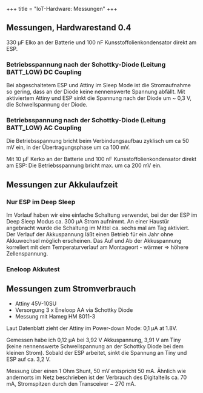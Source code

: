 +++
title = "IoT-Hardware: Messungen"
+++

## Messungen, Hardwarestand 0.4

330 µF Elko an der Batterie und 100 nF Kunsstoffolienkondensator direkt
am ESP.

### Betriebsspannung nach der Schottky-Diode (Leitung BATT_LOW) DC Coupling

<!-- [`{{attachment:Supply_DC_coupling.bmp|attachment:Supply_DC_coupling.bmp|width="600"}}`{=mediawiki}](attachment:Supply_DC_coupling.bmp) -->
Bei abgeschaltetem ESP und Attiny im Sleep Mode ist die Stromaufnahme so
gering, dass an der Diode keine nennenswerte Spannung abfällt. Mit
aktiviertem Attiny und ESP sinkt die Spannung nach der Diode um \~ 0,3
V, die Schwellspannung der Diode.

### Betriebsspannung nach der Schottky-Diode (Leitung BATT_LOW) AC Coupling

<!-- [`{{attachment:Supply_AC_coupling.bmp|attachment:Supply_AC_coupling.bmp|width="600"}}`{=mediawiki}](attachment:Supply_AC_coupling.bmp) -->
Die Betriebsspannung bricht beim Verbindungsaufbau zyklisch um ca 50 mV
ein, in der Übertragungsphase um ca 100 mV.

Mit 10 µF Kerko an der Batterie und 100 nF Kunsstoffolienkondensator
direkt am ESP: Die Betriebsspannung bricht max. um ca 200 mV ein.

## Messungen zur Akkulaufzeit

### Nur ESP im Deep Sleep

<!-- [`{{attachment:20170125_164320.jpg|attachment:20170125_164320.jpg|width="400"}}`{=mediawiki}](attachment:20170125_164320.jpg) -->

Im Vorlauf haben wir eine einfache Schaltung verwendet, bei der der ESP
im Deep Sleep Modus ca. 300 µA Strom aufnimmt. An einer Haustür
angebracht wurde die Schaltung im Mittel ca. sechs mal am Tag aktiviert.
Der Verlauf der Akkuspannung läßt einen Betrieb für ein Jahr ohne
Akkuwechsel möglich erscheinen. Das Auf und Ab der Akkuspannung
korreliert mit dem Temperaturverlauf am Montageort - wärmer => höhere
Zellenspannung.

### Eneloop Akkutest

<!-- [`{{attachment:Eneloop-Test.jpg|attachment:Eneloop-Test.jpg}}`{=mediawiki}](attachment:Eneloop-Test.jpg) -->

## Messungen zum Stromverbrauch

- Attiny 45V-10SU
- Versorgung 3 x Eneloop AA via Schottky Diode
- Messung mit Hameg HM 8011-3

Laut Datenblatt zieht der Attiny im Power-down Mode: 0,1 μA at 1.8V.

Gemessen habe ich 0,12 µA bei 3,92 V Akkuspannung, 3,91 V am Tiny (keine
nennenswerte Schwellspannung an der Schottky Diode bei dem kleinen
Strom). Sobald der ESP arbeitet, sinkt die Spannung an Tiny und ESP auf
ca. 3,2 V.

<!-- [`{{attachment:current.bmp|attachment:current.bmp|width="600"}}`{=mediawiki}](attachment:current.bmp) -->

Messung über einen 1 Ohm Shunt, 50 mV entspricht 50 mA. Ähnlich wie
andernorts im Netz beschrieben ist der Verbrauch des Digitalteils ca. 70
mA, Stromspitzen durch den Transceiver \~ 270 mA.
 